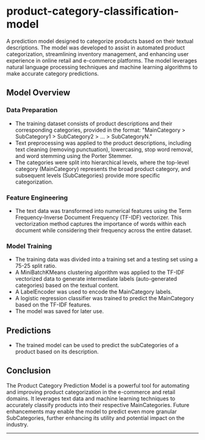 # product-category-classification-model



A prediction model designed to categorize products based on their textual descriptions. The model was developed to assist in automated product categorization, streamlining inventory management, and enhancing user experience in online retail and e-commerce platforms. The model leverages natural language processing techniques and machine learning algorithms to make accurate category predictions.

## Model Overview

### Data Preparation

- The training dataset consists of product descriptions and their corresponding categories, provided in the format: "MainCategory > SubCategory1 > SubCategory2 > ... > SubCategoryN."
- Text preprocessing was applied to the product descriptions, including text cleaning (removing punctuation), lowercasing, stop word removal, and word stemming using the Porter Stemmer.
- The categories were split into hierarchical levels, where the top-level category (MainCategory) represents the broad product category, and subsequent levels (SubCategories) provide more specific categorization.

### Feature Engineering

- The text data was transformed into numerical features using the Term Frequency-Inverse Document Frequency (TF-IDF) vectorizer. This vectorization method captures the importance of words within each document while considering their frequency across the entire dataset.

### Model Training

- The training data was divided into a training set and a testing set using a 75-25 split ratio.
- A MiniBatchKMeans clustering algorithm was applied to the TF-IDF vectorized data to generate intermediate labels (auto-generated categories) based on the textual content.
- A LabelEncoder was used to encode the MainCategory labels.
- A logistic regression classifier was trained to predict the MainCategory based on the TF-IDF features.
- The model was saved for later use.

## Predictions

- The trained model can be used to predict the  subCategories of a product based on its description.

## Conclusion

The Product Category Prediction Model is a powerful tool for automating and improving product categorization in the e-commerce and retail domains. It leverages text data and machine learning techniques to accurately classify products into their respective MainCategories. Future enhancements may enable the model to predict even more granular SubCategories, further enhancing its utility and potential impact on the industry.

---
